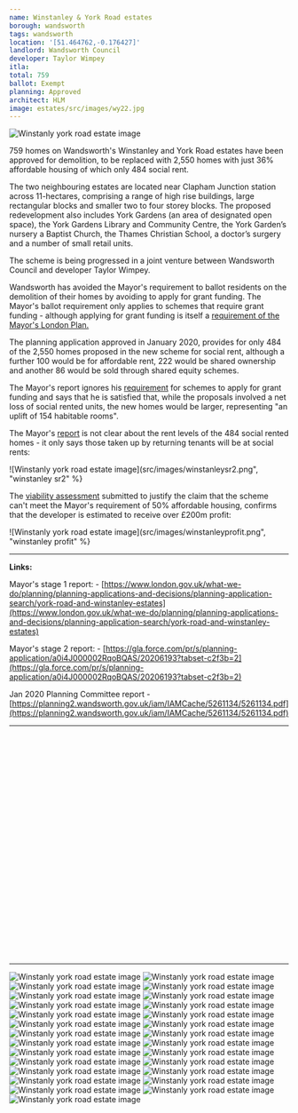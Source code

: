 ```yaml
---
name: Winstanley & York Road estates 
borough: wandsworth
tags: wandsworth
location: '[51.464762,-0.176427]'
landlord: Wandsworth Council
developer: Taylor Wimpey
itla:
total: 759
ballot: Exempt
planning: Approved
architect: HLM
image: estates/src/images/wy22.jpg
---
```

![Winstanly york road estate image](src/images/wy22.jpg)

759 homes on Wandsworth's Winstanley and York Road estates have been approved for demolition, to be replaced with 2,550 homes with just 36% affordable housing of which only 484 social rent.

The two neighbouring estates are located near Clapham Junction station across 11-hectares, comprising a range of high rise buildings, large rectangular blocks and smaller two to four storey blocks. The proposed redevelopment also includes York Gardens (an area of designated open space), the York Gardens Library and Community Centre, the York Garden’s nursery a Baptist Church, the Thames Christian School, a doctor’s surgery and a number of small retail units.

The scheme is being progressed in a joint venture between Wandsworth Council and developer Taylor Wimpey.

Wandsworth has avoided the Mayor's requirement to ballot residents on the demolition of their homes by avoiding to apply for grant funding. The Mayor's ballot requirement only applies to schemes that require grant funding - although applying for grant funding is itself a [requirement of the Mayor's London Plan.](https://www.london.gov.uk/what-we-do/planning/london-plan/current-london-plan/london-plan-chapter-3/policy-312-negotiating)

The planning application approved in January 2020, provides for only 484 of the 2,550 homes proposed in the new scheme for social rent, although a further 100 would be for affordable rent, 222 would be shared ownership and another 86 would be sold through shared equity schemes.

The Mayor's report ignores his [requirement](https://www.london.gov.uk/what-we-do/planning/london-plan/current-london-plan/london-plan-chapter-3/policy-312-negotiating) for schemes to apply for grant funding and says that he is satisfied that, while the proposals involved a net loss of social rented units, the new homes would be larger, representing "an uplift of 154 habitable rooms".

The Mayor's [report](https://www.london.gov.uk/sites/default/files/public%3A//public%3A//PAWS/media_id_454975///york_road_and_winstanley_estates_report.pdf) is not clear about the rent levels of the 484 social rented homes - it only says those taken up by returning tenants will be at social rents:

![Winstanly york road estate image](src/images/winstanleysr2.png", "winstanley sr2" %}

The [viability assessment](https://planning2.wandsworth.gov.uk/iam/IAMCache/5121327/5121327.pdf) submitted to justify the claim that the scheme can't meet the Mayor's requirement of 50% affordable housing, confirms that the developer is estimated to receive over £200m profit:

![Winstanly york road estate image](src/images/winstanleyprofit.png", "winstanley profit" %}

---

__Links:__

Mayor's stage 1 report: - [https://www.london.gov.uk/what-we-do/planning/planning-applications-and-decisions/planning-application-search/york-road-and-winstanley-estates](https://www.london.gov.uk/what-we-do/planning/planning-applications-and-decisions/planning-application-search/york-road-and-winstanley-estates)

Mayor's stage 2 report: - [https://gla.force.com/pr/s/planning-application/a0i4J000002RqoBQAS/20206193?tabset-c2f3b=2](https://gla.force.com/pr/s/planning-application/a0i4J000002RqoBQAS/20206193?tabset-c2f3b=2)

Jan 2020 Planning Committee report - [https://planning2.wandsworth.gov.uk/iam/IAMCache/5261134/5261134.pdf](https://planning2.wandsworth.gov.uk/iam/IAMCache/5261134/5261134.pdf)

---

<!------------THE CODE BELOW RENDERS THE MAP - DO NOT EDIT! ---------------------------->

<div id="map" style="width: 100%; height: 400px;"></div>

<script>
  var map = L.map('map').setView({{ location }}, 13);
  L.tileLayer('https://tile.openstreetmap.org/{z}/{x}/{y}.png', {
  maxZoom: 19,
attribution: '&copy; <a href="http://www.openstreetmap.org/copyright">OpenStreetMap</a>'
}).addTo(map);
var circle = L.circle({{ location }}, {
    color: 'red',
    fillColor: '#f03',
    fillOpacity: 0.5,
    radius: 500
}).addTo(map);
</script>

---
 ![Winstanly york road estate image](src/images/wy1.jpg)
  ![Winstanly york road estate image](src/images/wy2.jpg)
  ![Winstanly york road estate image](src/images/wy3.jpg)
  ![Winstanly york road estate image](src/images/wy4.jpg)
  ![Winstanly york road estate image](src/images/wy5.jpg)
  ![Winstanly york road estate image](src/images/wy6.jpg)
  ![Winstanly york road estate image](src/images/wy7.jpg)
  ![Winstanly york road estate image](src/images/wy8.jpg)
  ![Winstanly york road estate image](src/images/wy9.jpg)
  ![Winstanly york road estate image](src/images/wy10.jpg)
  ![Winstanly york road estate image](src/images/wy11.jpg)
  ![Winstanly york road estate image](src/images/wy12.jpg)
  ![Winstanly york road estate image](src/images/wy13.jpg)
  ![Winstanly york road estate image](src/images/wy14.jpg)
  ![Winstanly york road estate image](src/images/wy15.jpg)
  ![Winstanly york road estate image](src/images/wy16.jpg)
  ![Winstanly york road estate image](src/images/wy17.jpg)
  ![Winstanly york road estate image](src/images/wy18.jpg)
  ![Winstanly york road estate image](src/images/wy19.jpg)
  ![Winstanly york road estate image](src/images/wy20.jpg)
  ![Winstanly york road estate image](src/images/wy21.jpg)
  ![Winstanly york road estate image](src/images/wy23.jpg)
  ![Winstanly york road estate image](src/images/wy24.jpg)
  ![Winstanly york road estate image](src/images/wy25.jpg)
  ![Winstanly york road estate image](src/images/wy26.jpg)
  ![Winstanly york road estate image](src/images/wy27.jpg)
  ![Winstanly york road estate image](src/images/wy28.jpg)
